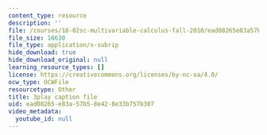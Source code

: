 ```yaml
---
content_type: resource
description: ''
file: /courses/18-02sc-multivariable-calculus-fall-2010/ead08265e83a57b58e428e33b757b307_-PGcTRLh1u4.vtt
file_size: 16630
file_type: application/x-subrip
hide_download: true
hide_download_original: null
learning_resource_types: []
license: https://creativecommons.org/licenses/by-nc-sa/4.0/
ocw_type: OCWFile
resourcetype: Other
title: 3play caption file
uid: ead08265-e83a-57b5-8e42-8e33b757b307
video_metadata:
  youtube_id: null
---
```

